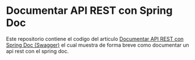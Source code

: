 # Documentar API REST con Spring Doc

Este repositorio contiene el codigo del articulo [Documentar API REST con Spring Doc (Swagger)](https://juanrenatonoh.blogspot.com/2023/10/empezando-con-spring-batch-5.html)  el cual muestra de forma breve como documentar un api rest con el spring doc.
